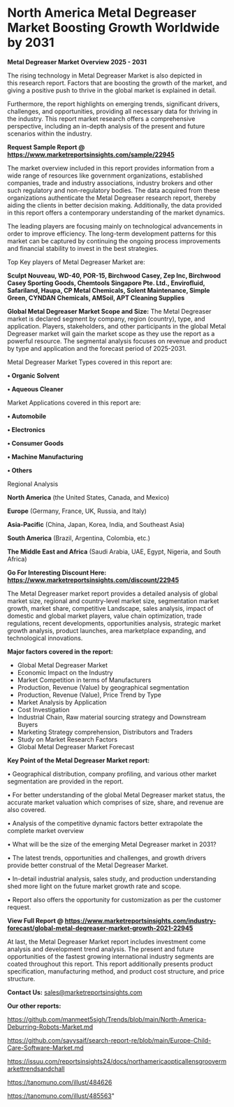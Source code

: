 # North America Metal Degreaser Market Boosting Growth Worldwide by 2031

<Strong> Metal Degreaser Market Overview 2025 - 2031</strong>

The rising technology in Metal Degreaser Market is also depicted in this research report. Factors that are boosting the growth of the market, and giving a positive push to thrive in the global market is explained in detail.

Furthermore, the report highlights on emerging trends, significant drivers, challenges, and opportunities, providing all necessary data for thriving in the industry. This report market research offers a comprehensive perspective, including an in-depth analysis of the present and future scenarios within the industry.

<strong>Request Sample Report @ <a href=https://www.marketreportsinsights.com/sample/22945>https://www.marketreportsinsights.com/sample/22945</a></strong>

The market overview included in this report provides information from a wide range of resources like government organizations, established companies, trade and industry associations, industry brokers and other such regulatory and non-regulatory bodies. The data acquired from these organizations authenticate the Metal Degreaser research report, thereby aiding the clients in better decision making. Additionally, the data provided in this report offers a contemporary understanding of the market dynamics.

The leading players are focusing mainly on technological advancements in order to improve efficiency. The long-term development patterns for this market can be captured by continuing the ongoing process improvements and financial stability to invest in the best strategies.

Top Key players of Metal Degreaser Market are:

<strong>Sculpt Nouveau, WD-40, POR-15, Birchwood Casey, Zep Inc, Birchwood Casey Sporting Goods, Chemtools Singapore Pte. Ltd., Envirofluid, Safariland, Haupa, CP Metal Chemicals, Solent Maintenance, Simple Green, CYNDAN Chemicals, AMSoil, APT Cleaning Supplies</strong>

<strong><b>Global Metal Degreaser Market Scope and Size:</b></strong>
The Metal Degreaser market is declared segment by company, region (country), type, and application. Players, stakeholders, and other participants in the global Metal Degreaser market will gain the market scope as they use the report as a powerful resource. The segmental analysis focuses on revenue and product by type and application and the forecast period of 2025-2031.

Metal Degreaser Market Types covered in this report are:

<strong>• Organic Solvent

• Aqueous Cleaner</strong>

Market Applications covered in this report are:

<strong>• Automobile

• Electronics

• Consumer Goods

• Machine Manufacturing

• Others</strong> 

Regional Analysis

<strong>North America</strong> (the United States, Canada, and Mexico)

<strong>Europe</strong> (Germany, France, UK, Russia, and Italy)

<strong>Asia-Pacific</strong> (China, Japan, Korea, India, and Southeast Asia)

<strong>South America</strong> (Brazil, Argentina, Colombia, etc.)

<strong>The Middle East and Africa</strong> (Saudi Arabia, UAE, Egypt, Nigeria, and South Africa)

<strong>Go For Interesting Discount Here: <a href=https://www.marketreportsinsights.com/discount/22945>https://www.marketreportsinsights.com/discount/22945</a></strong>

The Metal Degreaser market report provides a detailed analysis of global market size, regional and country-level market size, segmentation market growth, market share, competitive Landscape, sales analysis, impact of domestic and global market players, value chain optimization, trade regulations, recent developments, opportunities analysis, strategic market growth analysis, product launches, area marketplace expanding, and technological innovations.

<strong><b>Major factors covered in the report:</b></strong>
<ul>
  <li>Global Metal Degreaser Market </li>
  <li>Economic Impact on the Industry</li>
  <li>Market Competition in terms of Manufacturers</li>
  <li>Production, Revenue (Value) by geographical segmentation</li>
  <li>Production, Revenue (Value), Price Trend by Type</li>
  <li>Market Analysis by Application</li>
  <li>Cost Investigation</li>
  <li>Industrial Chain, Raw material sourcing strategy and Downstream Buyers</li>
  <li>Marketing Strategy comprehension, Distributors and Traders</li>
  <li>Study on Market Research Factors</li>
  <li>Global Metal Degreaser Market Forecast</li>
</ul>

<strong><b>Key Point of the Metal Degreaser Market report:</b></strong>

• Geographical distribution, company profiling, and various other market segmentation are provided in the report.

• For better understanding of the global Metal Degreaser market status, the accurate market valuation which comprises of size, share, and revenue are also covered.

• Analysis of the competitive dynamic factors better extrapolate the complete market overview

• What will be the size of the emerging Metal Degreaser market in 2031?

• The latest trends, opportunities and challenges, and growth drivers provide better construal of the Metal Degreaser Market.

• In-detail industrial analysis, sales study, and production understanding shed more light on the future market growth rate and scope.

• Report also offers the opportunity for customization as per the customer request.

<strong><b>View Full Report @ <a href=https://www.marketreportsinsights.com/industry-forecast/global-metal-degreaser-market-growth-2021-22945>https://www.marketreportsinsights.com/industry-forecast/global-metal-degreaser-market-growth-2021-22945</a></b></strong>


At last, the Metal Degreaser Market report includes investment come analysis and development trend analysis. The present and future opportunities of the fastest growing international industry segments are coated throughout this report. This report additionally presents product specification, manufacturing method, and product cost structure, and price structure.

<strong>Contact Us:</strong>
sales@marketreportsinsights.com

<strong>Our other reports:</strong>

<a href=https://github.com/manmeet5sigh/Trends/blob/main/North-America-Deburring-Robots-Market.md>https://github.com/manmeet5sigh/Trends/blob/main/North-America-Deburring-Robots-Market.md</a>

<a href=https://github.com/sayysaif/search-report-re/blob/main/Europe-Child-Care-Software-Market.md>https://github.com/sayysaif/search-report-re/blob/main/Europe-Child-Care-Software-Market.md</a>

<a href=https://issuu.com/reportsinsights24/docs/northamericaopticallensgroovermarkettrendsandchall>https://issuu.com/reportsinsights24/docs/northamericaopticallensgroovermarkettrendsandchall</a>

<a href=https://tanomuno.com/illust/484626>https://tanomuno.com/illust/484626</a>

<a href=https://tanomuno.com/illust/485563>https://tanomuno.com/illust/485563</a>"
